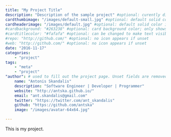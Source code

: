 ```yaml
---
title: "My Project Title"
description: "Description of the sample project" #optional: curently displays as tooltip 
cardthumbimage: "/images/default-small.jpg" #optional: default solid color if unset
cardheaderimage: "/images/default.jpg" #optional: default solid color if unset
#cardbackground: "#263238" #optional: card background color; only shows when no image specified
#cardtitlecolor: "#fafafa" #optional: can be changed to make text visible over card image
#repo: "http://github.com/" #optional: no icon appears if unset
#web: "http://github.com/" #optional: no icon appears if unset
date: "2016-11-17"
categories:
    - "project"
tags:
    - "meta"
    - "project"
"author": # used to fill out the project page. Unset fields are removed from page
    name: "Antonis Skandalis"
    description: "Software Engineer | Developer | Programmer"
    website: "http://antska.github.io/"
    email: "ant.skandalis@gmail.com"
    twitter: "https://twitter.com/ant_skandalis"
    github: "https://github.com/antska"
    image: "/images/avatar-64x64.jpg"

---
```


This is my project.


